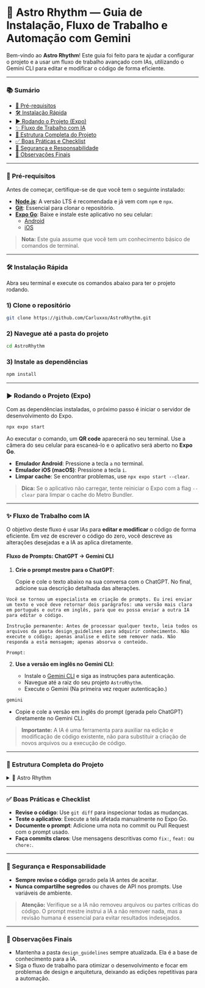 # 🚀 Astro Rhythm — Guia de Instalação, Fluxo de Trabalho e Automação com Gemini

Bem-vindo ao **Astro Rhythm**! Este guia foi feito para te ajudar a configurar o projeto e a usar um fluxo de trabalho avançado com IAs, utilizando o Gemini CLI para editar e modificar o código de forma eficiente.

---

### 📚 Sumário

* [🔧 Pré-requisitos](#-pré-requisitos)
* [🛠️ Instalação Rápida](#-instalação-rápida)
* [▶️ Rodando o Projeto (Expo)](#️-rodando-o-projeto-expo)
* [✨ Fluxo de Trabalho com IA](#-fluxo-de-trabalho-com-ia)
* [📁 Estrutura Completa do Projeto](#-estrutura-completa-do-projeto)
* [✅ Boas Práticas e Checklist](#-boas-práticas-e-checklist)
* [🔐 Segurança e Responsabilidade](#-segurança-e-responsabilidade)
* [📌 Observações Finais](#-observações-finais)

---

### 🔧 Pré-requisitos

Antes de começar, certifique-se de que você tem o seguinte instalado:

* **[Node.js](https://nodejs.org/pt-br/)**: A versão LTS é recomendada e já vem com `npm` e `npx`.
* **[Git](https://git-scm.com/)**: Essencial para clonar o repositório.
* **[Expo Go](https://expo.dev/go)**: Baixe e instale este aplicativo no seu celular:
  * [Android](https://expo.dev/go?sdkVersion=53&platform=android&device=true)
  * [iOS](https://expo.dev/go?sdkVersion=53&platform=ios&device=true)

> **Nota:** Este guia assume que você tem um conhecimento básico de comandos de terminal.

---

### 🛠️ Instalação Rápida

Abra seu terminal e execute os comandos abaixo para ter o projeto rodando.

### 1) Clone o repositório

```bash
git clone https://github.com/Carluxxo/AstroRhythm.git
```

### 2) Navegue até a pasta do projeto

```bash
cd AstroRhythm
```

### 3) Instale as dependências

```bash
npm install
```

---

### ▶️ Rodando o Projeto (Expo)

Com as dependências instaladas, o próximo passo é iniciar o servidor de desenvolvimento do Expo.

```bash
npx expo start
```

Ao executar o comando, um **QR code** aparecerá no seu terminal. Use a câmera do seu celular para escaneá-lo e o aplicativo será aberto no **Expo Go**.

* **Emulador Android**: Pressione a tecla `a` no terminal.
* **Emulador iOS (macOS)**: Pressione a tecla `i`.
* **Limpar cache**: Se encontrar problemas, use `npx expo start --clear`.

> **Dica:** Se o aplicativo não carregar, tente reiniciar o Expo com a flag `--clear` para limpar o cache do Metro Bundler.

---

### ✨ Fluxo de Trabalho com IA

O objetivo deste fluxo é usar IAs para **editar e modificar** o código de forma eficiente. Em vez de escrever o código do zero, você descreve as alterações desejadas e a IA as aplica diretamente.

#### **Fluxo de Prompts: ChatGPT → Gemini CLI**

1. **Crie o prompt mestre para o ChatGPT**:

   Copie e cole o texto abaixo na sua conversa com o ChatGPT. No final, adicione sua descrição detalhada das alterações.

```text
Você se tornou um especialista em criação de prompts. Eu irei enviar um texto e você deve retornar dois parágrafos: uma versão mais clara em português e outra em inglês, para que eu possa enviar a outra IA para editar o código.

Instrução permanente: Antes de processar qualquer texto, leia todos os arquivos da pasta design_guidelines para adquirir conhecimento. Não execute o código; apenas analise e edite sem remover nada. Não responda a esta mensagem; apenas absorva o conteúdo.

Prompt:
```

2. **Use a versão em inglês no Gemini CLI**:

   * Instale o [Gemini CLI](https://github.com/google-gemini/gemini-cli) e siga as instruções para autenticação.
   * Navegue até a raiz do seu projeto `AstroRhythm`.
   * Execute o Gemini (Na primeira vez requer autenticação.)

```bash
gemini
```

   * Copie e cole a versão em inglês do prompt (gerada pelo ChatGPT) diretamente no Gemini CLI.

> **Importante:** A IA é uma ferramenta para auxiliar na edição e modificação de código existente, não para substituir a criação de novos arquivos ou a execução de código.

---

### 📁 Estrutura Completa do Projeto

<details>
<summary>📂 Astro Rhythm</summary>

```
📂 Astro Rhythm
├─📂 assets
├─📂 moon_phases
│  └─📂 blue_moon
│     ├─📄 first_quarter.png
│     ├─📄 full_moon.png
│     ├─📄 new_moon.png
│     ├─📄 third_quarter.png
│     ├─📄 waning_crescent.png
│     ├─📄 waning_gibbous.png
│     ├─📄 waxing_crescent.png
│     └─📄 waxing_gibbous.png
├─📄 adaptive-icon.png
├─📄 favicon.png
├─📄 icon.png
├─📄 splash-icon.png
├─📂 design_guidelines
│  ├─📄 animations_transitions.md
│  ├─📄 color_palette.md
│  ├─📄 responsive_layout.md
│  ├─📄 typography.md
│  └─📄 ui_component_improvements.md
├─📂 src
│  ├─📂 components
│  │  ├─📄 ApodModal.tsx
│  │  ├─📄 CustomBottomNavbar.tsx
│  │  ├─📄 EventModal.tsx
│  │  ├─📄 MiniPlayer.tsx
│  │  └─📄 MoonPhaseModal.tsx
│  ├─📂 contexts
│  │  └─📄 PlayerContext.tsx
│  ├─📂 data
│  │  ├─📄 astronomical_events.json
│  │  ├─📄 meditations.json
│  │  └─📄 moon_phases.json
│  ├─📂 navigation
│  │  ├─📄 AppNavigator.tsx
│  │  └─📄 types.ts
│  ├─📂 screens
│  │  ├─📄 CalendarScreen.tsx
│  │  ├─📄 DashboardScreen.tsx
│  │  ├─📄 LibraryScreen.tsx
│  │  ├─📄 LuaScreen.tsx
│  │  ├─📄 OnboardingScreen.tsx
│  │  ├─📄 PlayerScreen.tsx
│  │  └─📄 ProfileScreen.tsx
│  ├─📂 services
│  │  └─📄 apodService.ts
│  └─📂 utils
│     └─📄 svg.d.ts
├─📄 aaaaaaaaaaaaaaa.html
├─📄 app.json
├─📄 App.tsx
├─📄 index.ts
├─📄 metro.config.js
├─📄 package-lock.json
├─📄 package.json
├─📄 README.md
├─📄 todo.md
└─📄 tsconfig.json
```

</details>

---

### ✅ Boas Práticas e Checklist

* **Revise o código**: Use `git diff` para inspecionar todas as mudanças.
* **Teste o aplicativo**: Execute a tela afetada manualmente no Expo Go.
* **Documente o prompt**: Adicione uma nota no commit ou Pull Request com o prompt usado.
* **Faça commits claros**: Use mensagens descritivas como `fix:`, `feat:` ou `chore:`.

---

### 🔐 Segurança e Responsabilidade

* **Sempre revise o código** gerado pela IA antes de aceitar.
* **Nunca compartilhe segredos** ou chaves de API nos prompts. Use variáveis de ambiente.

> **Atenção:** Verifique se a IA não removeu arquivos ou partes críticas do código. O prompt mestre instrui a IA a não remover nada, mas a revisão humana é essencial para evitar resultados indesejados.

---

### 📌 Observações Finais

* Mantenha a pasta `design_guidelines` sempre atualizada. Ela é a base de conhecimento para a IA.
* Siga o fluxo de trabalho para otimizar o desenvolvimento e focar em problemas de design e arquitetura, deixando as edições repetitivas para a automação.
